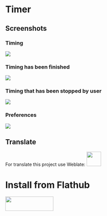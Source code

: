 <h1>Timer</h1>
<h2>Screenshots</h2>
<h3>Timing</h3>
<img src=https://github.com/vikdevelop/timer/blob/main/img/timer-gtk4_2-4_1.png>

<h3>Timing has been finished</h3>
<img src=https://github.com/vikdevelop/timer/blob/main/img/timer-gtk4_2-4_2.png>

<h3>Timing that has been stopped by user</h3>
<img src=https://github.com/vikdevelop/timer/blob/main/img/timer-gtk4_2-4_3.png>

<h3>Preferences</h3>
<img src=https://github.com/vikdevelop/timer/blob/main/img/timer-gtk4_2-4_4.png>

## Translate
For translate this project use Weblate:
<a href="https://hosted.weblate.org/projects/vikdevelop/timer/"><img src="https://upload.wikimedia.org/wikipedia/commons/thumb/6/69/Weblate_logo.svg/300px-Weblate_logo.svg.png?20190703173028" width=45 height=45></a>
<h1>Install from Flathub</h1>
    <a href="https://flathub.org/apps/details/com.github.vikdevelop.timer"><img src="https://flathub.org/assets/badges/flathub-badge-en.png" width=150 height=45></a>
